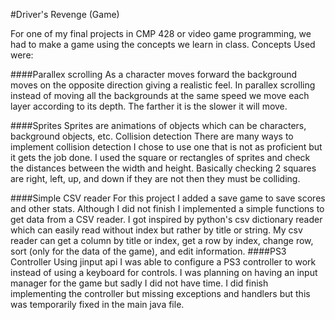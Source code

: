 #Driver's Revenge (Game)

For one of my final projects in CMP 428 or video game programming, we had to make a game using the concepts we learn in class. 
Concepts Used were:

####Parallex scrolling
As a character moves forward the background moves on the opposite direction giving a realistic feel. In parallex scrolling instead of moving all the backgrounds at the same speed we move each layer according to its depth. The farther it is the slower it will move.

####Sprites
Sprites are animations of objects which can be characters, background objects, etc. 
Collision detection
There are many ways to implement collision detection I chose to use one that is not as proficient but it gets the job done. I used the square or rectangles of sprites and check the distances between the width and height. Basically checking 2 squares are right, left, up, and down if they are not then they must be colliding. 

####Simple CSV reader
For this project I added a save game to save scores and other stats. Although I did not finish I implemented a simple functions to get data from a CSV reader. I got inspired by python's csv dictionary reader which can easily read without index but rather by title or string. My csv reader can get a column by title or index, get a row by index, change row, sort (only for the data of the game), and edit information. 
####PS3 Controller
Using jinput api I was able to configure a PS3 controller to work instead of using a keyboard for controls. I was planning on having an input manager for the game but sadly I did not have time. I did finish implementing the controller but missing exceptions and handlers but this was temporarily fixed in the main java file. 
